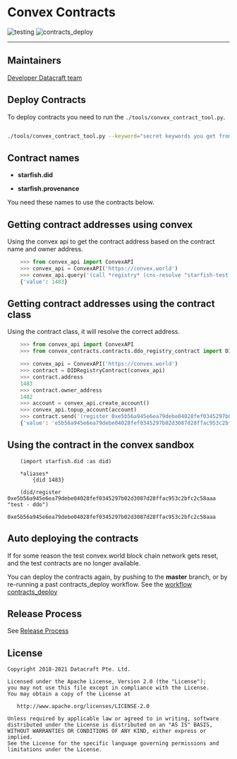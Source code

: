 # Convex Contracts

![testing](https://github.com/datacraft-dsc/convex-contracts/workflows/testing/badge.svg)
![contracts_deploy](https://github.com/datacraft-dsc/convex-contracts/workflows/contracts_deploy/badge.svg)

---


## Maintainers

 [Developer Datacraft team](developer@datacraft.sg)

## Deploy Contracts

To deploy contracts you need to run the `./tools/convex_contract_tool.py`.

```bash

./tools/convex_contract_tool.py --keyword="secret keywords you get from a private store which is not stored in git" deploy

```

## Contract names

+ **starfish.did**

+ **starfish.provenance**

You need these names to use the contracts below.


## Getting contract addresses using convex

Using the convex api to get the contract address based on the contract name and owner address.

```python
    >>> from convex_api import ConvexAPI
    >>> convex_api = ConvexAPI('https://convex.world')
    >>> convex_api.query('(call *registry* (cns-resolve "starfish-test.did"))', 9)
    {'value': 1483}

```

## Getting contract addresses using the contract class

Using the contract class, it will resolve the correct address.

```python
    >>> from convex_api import ConvexAPI
    >>> from convex_contracts.contracts.ddo_registry_contract import DIDRegistryContract

    >>> convex_api = ConvexAPI('https://convex.world')
    >>> contract = DIDRegistryContract(convex_api)
    >>> contract.address
    1483
    >>> contract.owner_address
    1482
    >>> account = convex_api.create_account()
    >>> convex_api.topup_account(account)
    >>> contract.send('(register 0xe5b56a945e6ea79debe04028fef0345297b02d3087d28ffac953c2bfc2c58aaa "test - ddo")', account)
    {'value': 'e5b56a945e6ea79debe04028fef0345297b02d3087d28ffac953c2bfc2c58aaa'}

```

## Using the contract in the convex sandbox

```
    (import starfish.did :as did)

    *aliases*
        {did 1483}

    (did/register 0xe5b56a945e6ea79debe04028fef0345297b02d3087d28ffac953c2bfc2c58aaa "test - ddo")
        0xe5b56a945e6ea79debe04028fef0345297b02d3087d28ffac953c2bfc2c58aaa
```

## Auto deploying the contracts

If for some reason the test convex.world block chain network gets reset, and the test contracts are no longer available.

You can deploy the contracts again, by pushing to the **master** branch, or by re-running a past contracts_deploy workflow. See the [workflow contracts_deploy](https://github.com/datacraft-dsc/convex-contracts/actions?query=workflow%3Acontracts_deploy)

## Release Process

See [Release Process](https://github.com/datacraft-dsc/convex-contracts/blob/develop/RELEASE_PROCESS.md)

## License

```
Copyright 2018-2021 Datacraft Pte. Ltd.

Licensed under the Apache License, Version 2.0 (the "License");
you may not use this file except in compliance with the License.
You may obtain a copy of the License at

   http://www.apache.org/licenses/LICENSE-2.0

Unless required by applicable law or agreed to in writing, software
distributed under the License is distributed on an "AS IS" BASIS,
WITHOUT WARRANTIES OR CONDITIONS OF ANY KIND, either express or implied.
See the License for the specific language governing permissions and
limitations under the License.
